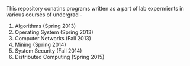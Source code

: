 This repository conatins programs written as a part of lab expermients in various courses of undergrad - <br /> 
1) Algorithms (Spring 2013) <br /> 
2) Operating System (Spring 2013) <br /> 
3) Computer Networks (Fall 2013) <br /> 
4) Mining (Spring 2014) <br /> 
5) System Security (Fall 2014) <br /> 
6) Distributed Computing (Spring 2015) <br /> 

